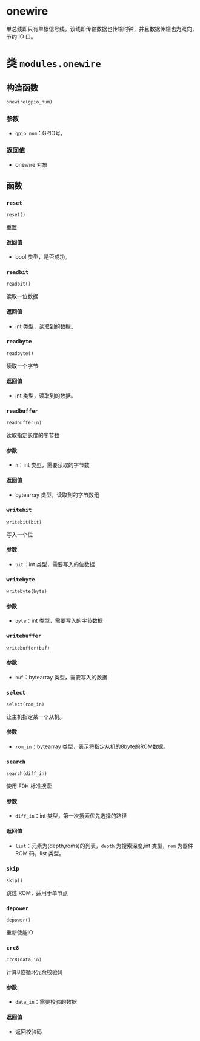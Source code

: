 onewire
============

单总线即只有单根信号线，该线即传输数据也传输时钟，并且数据传输也为双向，节约 IO 口。

# 类 `modules.onewire` 

## 构造函数

```python
onewire(gpio_num)
```

### 参数

* `gpio_num`：GPIO号。

### 返回值

* onewire 对象

## 函数 

### `reset`

```python
reset()
```

重置

#### 返回值

* bool 类型，是否成功。

### `readbit`

```python
readbit()
```

读取一位数据

#### 返回值

* int 类型，读取到的数据。

### `readbyte`

```python
readbyte()
```

读取一个字节

#### 返回值

* int 类型，读取到的数据。

### `readbuffer`

```python
readbuffer(n)
```

读取指定长度的字节数

#### 参数

* `n`：int 类型，需要读取的字节数

#### 返回值

* bytearray 类型，读取到的字节数组

### `writebit`

```python
writebit(bit)
```

写入一个位

#### 参数

* `bit`：int 类型，需要写入的位数据

### `writebyte`

```python
writebyte(byte)
```

#### 参数

* `byte`：int 类型，需要写入的字节数据

### `writebuffer` 

```python
writebuffer(buf)
```

#### 参数

* `buf`：bytearray 类型，需要写入的数据

### `select`

```python
select(rom_in)
```

让主机指定某一个从机。

#### 参数

* `rom_in`：bytearray 类型，表示将指定从机的8byte的ROM数据。

### `search`

```python
search(diff_in)
```

使用 F0H 标准搜索

#### 参数

* `diff_in`：int 类型，第一次搜索优先选择的路径

#### 返回值

* `list`：元素为(depth,roms)的列表，`depth` 为搜索深度,int 类型，`rom` 为器件 ROM 码，list 类型。

### `skip`

```python
skip()
```

跳过 ROM，适用于单节点

### `depower`

```python
depower()
```

重新使能IO

### `crc8`

```python
crc8(data_in)
```

计算8位循环冗余校验码

#### 参数

* `data_in`：需要校验的数据

#### 返回值

* 返回校验码